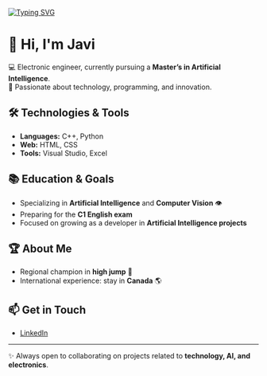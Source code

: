 [![Typing SVG](https://readme-typing-svg.demolab.com?font=Fira+Code&duration=3000&pause=1000&color=FF5733&center=true&vCenter=true&width=500&lines=Hi,+I'm+Javi;Welcome+to+my+profile)](https://git.io/typing-svg)





# 👋 Hi, I'm Javi

💻 Electronic engineer, currently pursuing a **Master’s in Artificial Intelligence**.  
🚀 Passionate about technology, programming, and innovation.  

## 🛠️ Technologies & Tools
- **Languages:** C++, Python  
- **Web:** HTML, CSS  
- **Tools:** Visual Studio, Excel  

## 📚 Education & Goals
- Specializing in **Artificial Intelligence** and **Computer Vision** 👁️  
- Preparing for the **C1 English exam**  
- Focused on growing as a developer in **Artificial Intelligence projects**  

## 🏆 About Me
- Regional champion in **high jump** 🏅  
- International experience: stay in **Canada** 🌎  

## 📫 Get in Touch
- [LinkedIn](https://www.linkedin.com/in/javier-l%C3%B3pez-ruiz/)  

---
✨ Always open to collaborating on projects related to **technology, AI, and electronics**.  
